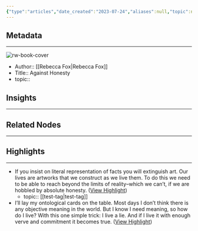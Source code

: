 ```yaml
---
{"type":"articles","date_created":"2023-07-24","aliases":null,"topic":null,"url":"https://rebeccafox.substack.com/p/against-honesty?utm_source=substack&utm_medium=email","layout":null,"banner":null,"dg-publish":true,"tags":null,"permalink":"/300-biblio/200-articles/against-honesty/","dgPassFrontmatter":true,"created":"2023-10-20T12:44:19.000-05:00","updated":"2023-10-20T12:44:19.000-05:00"}
---
```


## Metadata
---
![rw-book-cover](https://substackcdn.com/image/fetch/w_1200,h_600,c_fill,f_jpg,q_auto:good,fl_progressive:steep,g_auto/https%3A%2F%2Fsubstack-post-media.s3.amazonaws.com%2Fpublic%2Fimages%2F43231cc3-af17-4995-b387-ba5ea7478072_2730x3800.jpeg)
- Author:: [[Rebecca Fox\|Rebecca Fox]]
- Title:: Against Honesty
- topic::  



## Insights
---
## Related Nodes
---

## Highlights 
---
- If you insist on literal representation of facts you will extinguish art. Our lives are artworks that we construct as we live them. To do this we need to be able to reach beyond the limits of reality–which we can’t, if we are hobbled by absolute honesty. ([View Highlight](https://read.readwise.io/read/01h5j8nfyh80khtcqfx85mxxr2))
    - topic:: [[test-tag\|test-tag]] 
- I’ll lay my ontological cards on the table. Most days I don’t think there is any objective meaning in the world. But I know I need meaning, so how do I live? With this one simple trick: I live a lie. And if I live it with enough verve and commitment it becomes true. ([View Highlight](https://read.readwise.io/read/01h5j935kycvye9a0mcmws61cw))
